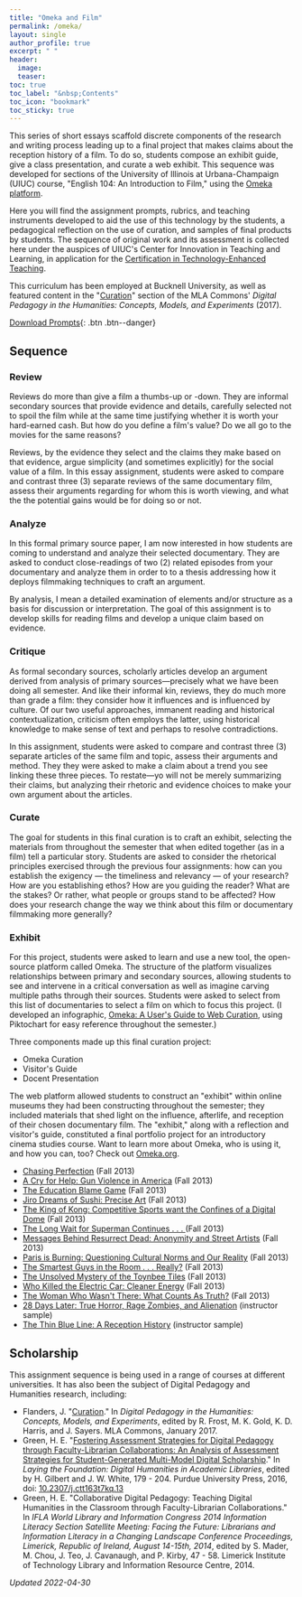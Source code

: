 ```yaml
---
title: "Omeka and Film"
permalink: /omeka/
layout: single
author_profile: true
excerpt: " "
header:
  image: 
  teaser: 
toc: true
toc_label: "&nbsp;Contents"
toc_icon: "bookmark"
toc_sticky: true
---
```


This series of short essays scaffold discrete components of the research and writing process leading up to a final project that makes claims about the reception history of a film. To do so, students compose an exhibit guide, give a class presentation, and curate a web exhibit. This sequence was developed for sections of the University of Illinois at Urbana-Champaign (UIUC) course, "English 104: An Introduction to Film," using the [Omeka platform](http://www.omeka.net/).

Here you will find the assignment prompts, rubrics, and teaching instruments developed to aid the use of this technology by the students, a pedagogical reflection on the use of curation, and samples of final products by students. The sequence of original work and its assessment is collected here under the auspices of UIUC's Center for Innovation in Teaching and Learning, in application for the [Certification in Technology-Enhanced Teaching](https://citl.illinois.edu/professional-development/teaching-certificate-program/certificate-in-technology-enhanced-teaching).

This curriculum has been employed at Bucknell University, as well as featured content in the "[Curation](https://digitalpedagogy.hcommons.org/keyword/Curation)" section of the MLA Commons' *Digital Pedagogy in the Humanities: Concepts, Models, and Experiments* (2017).

[Download Prompts](/assets/pdf/omeka/omeka-download.zip){: .btn .btn--danger} 

## Sequence

### Review

Reviews do more than give a film a thumbs-up or -down. They are informal secondary sources that provide evidence and details, carefully selected not to spoil the film while at the same time justifying whether it is worth your hard-earned cash. But how do you define a film's value? Do we all go to the movies for the same reasons?

Reviews, by the evidence they select and the claims they make based on that evidence, argue simplicity (and sometimes explicitly) for the social value of a film. In this essay assignment, students were asked to compare and contrast three (3) separate reviews of the same documentary film, assess their arguments regarding for whom this is worth viewing, and what the the potential gains would be for doing so or not.

### Analyze

In this formal primary source paper, I am now interested in how students are coming to understand and analyze their selected documentary. They are asked to conduct close-readings of two (2) related episodes from your documentary and analyze them in order to to a thesis addressing how it deploys filmmaking techniques to craft an argument.

By analysis, I mean a detailed examination of elements and/or structure as a basis for discussion or interpretation. The goal of this assignment is to develop skills for reading films and develop a unique claim based on evidence.

### Critique

As formal secondary sources, scholarly articles develop an argument derived from analysis of primary sources—precisely what we have been doing all semester. And like their informal kin, reviews, they do much more than grade a film: they consider how it influences and is influenced by culture. Of our two useful approaches, immanent reading and historical contextualization, criticism often employs the latter, using historical knowledge to make sense of text and perhaps to resolve contradictions.

In this assignment, students were asked to compare and contrast three (3) separate articles of the same film and topic, assess their arguments and method. They they were asked to make a claim about a trend you see linking these three pieces. To restate—yo will not be merely summarizing their claims, but analyzing their rhetoric and evidence choices to make your own argument about the articles.

### Curate

The goal for students in this final curation is to craft an exhibit, selecting the materials from throughout the semester that when edited together (as in a film) tell a particular story. Students are asked to consider the rhetorical principles exercised through the previous four assignments: how can you establish the exigency — the timeliness and relevancy — of your research? How are you establishing ethos? How are you guiding the reader? What are the stakes? Or rather, what people or groups stand to be affected? How does your research change the way we think about this film or documentary filmmaking more generally?

### Exhibit

For this project, students were asked to learn and use a new tool, the open-source platform called Omeka. The structure of the platform visualizes relationships between primary and secondary sources, allowing students to see and intervene in a critical conversation as well as imagine carving multiple paths through their sources. Students were asked to select from this list of documentaries to select a film on which to focus this project. (I developed an infographic, [Omeka: A User's Guide to Web Curation](https://create.piktochart.com/output/132752-omeka-user-guide), using Piktochart for easy reference throughout the semester.)

Three components made up this final curation project:
* Omeka Curation
* Visitor's Guide
* Docent Presentation

The web platform allowed students to construct an "exhibit" within online museums they had been constructing throughout the semester; they included materials that shed light on the influence, afterlife, and reception of their chosen documentary film. The "exhibit," along with a reflection and visitor's guide, constituted a final portfolio project for an introductory cinema studies course. Want to learn more about Omeka, who is using it, and how you can, too? Check out [Omeka.org](http://www.omeka.org/).

* [Chasing Perfection](http://engl104cuddihy.omeka.net/exhibits/show/chasingperf) (Fall 2013)
* [A Cry for Help: Gun Violence in America](http://alirahmah.omeka.net/exhibits/show/bowlingforclumbine/filmreviews) (Fall 2013)
* [The Education Blame Game](http://doyleengl104.omeka.net/exhibits/show/the-education-blame-game) (Fall 2013)
* [Jiro Dreams of Sushi: Precise Art](http://kupadhyayengl104.omeka.net/) (Fall 2013)
* [The King of Kong: Competitive Sports want the Confines of a Digital Dome](http://thiesmacs104.omeka.net/exhibits/show/kingofkong) (Fall 2013)
* [The Long Wait for Superman Continues . . . ](http://brenseke2.omeka.net/exhibits/show/the-long-wait-for-superman-con) (Fall 2013)
* [Messages Behind Resurrect Dead: Anonymity and Street Artists](http://limacs104.omeka.net/exhibits/show/resurrectdead) (Fall 2013)
* [Paris is Burning: Questioning Cultural Norms and Our Reality](http://cnowick2eng104.omeka.net/exhibits/show/culturalnorms) (Fall 2013)
* [The Smartest Guys in the Room . . . Really?](http://young104.omeka.net/exhibits/show/the-smartest-guys-in-the-room-) (Fall 2013)
* [The Unsolved Mystery of the Toynbee Tiles](http://ikowalczyk.omeka.net/exhibits/show/toynbeetiles) (Fall 2013)
* [Who Killed the Electric Car: Cleaner Energy](http://yuanxia3.omeka.net/exhibits/show/-who-killed-the-electric-car--) (Fall 2013)
* [The Woman Who Wasn't There: What Counts As Truth?](http://curtiseng104.omeka.net/exhibits/show/the-woman-who-wasn-t-there--wh) (Fall 2013)
* [28 Days Later: True Horror, Rage Zombies, and Alienation](http://ballard104.omeka.net/exhibits/show/28dayslater) (instructor sample)
* [The Thin Blue Line: A Reception History](http://tavaresengl104.omeka.net/index) (instructor sample)

## Scholarship

This assignment sequence is being used in a range of courses at different universities. It has also been the subject of Digital Pedagogy and Humanities research, including:

* Flanders, J. "[Curation](https://digitalpedagogy.hcommons.org/keyword/Curation#%3Cem%3Eomeka%3Cem%3E-exhibit-final-guide-and-curation)." In *Digital Pedagogy in the Humanities: Concepts, Models, and Experiments*, edited by R. Frost, M. K. Gold, K. D. Harris, and J. Sayers. MLA Commons, January 2017.
* Green, H. E. "[Fostering Assessment Strategies for Digital Pedagogy through Faculty-Librarian Collaborations: An Analysis of Assessment Strategies for Student-Generated Multi-Model Digital Scholarship](/assets/pdf/other/2016-Green.pdf)." In *Laying the Foundation: Digital Humanities in Academic Libraries*, edited by H. Gilbert and J. W. White, 179 - 204. Purdue University Press, 2016, doi: [10.2307/j.ctt163t7kq.13](10.2307/j.ctt163t7kq.13)
* Green, H. E. "Collaborative Digital Pedagogy: Teaching Digital Humanities in the Classroom through Faculty-Librarian Collaborations." In *IFLA World Library and Information Congress 2014 Information Literacy Section Satellite Meeting: Facing the Future: Librarians and Information Literacy in a Changing Landscape Conference Proceedings, Limerick, Republic of Ireland, August 14-15th, 2014*, edited by S. Mader, M. Chou, J. Teo, J. Cavanaugh, and P. Kirby, 47 - 58. Limerick Institute of Technology Library and Information Resource Centre, 2014.

*Updated 2022-04-30*

